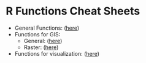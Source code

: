 # R Functions Cheat Sheets

+ General Functions: ([here](https://shunkei3.github.io/R-Function/General/R-func-cheat-sheet.html))
+ Functions for GIS: 
    * General: ([here](https://shunkei3.github.io/R-Function/GIS/R-GIS-general.html))
    * Raster: ([here](https://shunkei3.github.io/R-Function/GIS/R-GIS-raster-concept.html))
+ Functions for visualization: ([here](https://shunkei3.github.io/R-Function/vis/R-vis.html))

